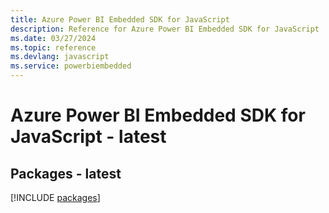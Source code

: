 ```yaml
---
title: Azure Power BI Embedded SDK for JavaScript
description: Reference for Azure Power BI Embedded SDK for JavaScript
ms.date: 03/27/2024
ms.topic: reference
ms.devlang: javascript
ms.service: powerbiembedded
---
```

# Azure Power BI Embedded SDK for JavaScript - latest
## Packages - latest
[!INCLUDE [packages](power-bi-embedded-index.md)]